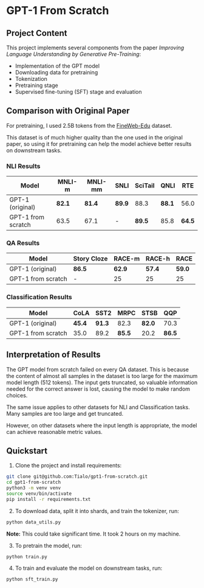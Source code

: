 # GPT-1 From Scratch

## Project Content

This project implements several components from the paper *Improving Language Understanding by Generative Pre-Training*:

* Implementation of the GPT model
* Downloading data for pretraining
* Tokenization
* Pretraining stage
* Supervised fine-tuning (SFT) stage and evaluation

## Comparison with Original Paper

For pretraining, I used 2.5B tokens from the [FineWeb-Edu](https://huggingface.co/datasets/HuggingFaceFW/fineweb-edu) dataset.

This dataset is of much higher quality than the one used in the original paper, so using it for pretraining can help the model achieve better results on downstream tasks.

### NLI Results

| Model | MNLI-m | MNLI-mm | SNLI | SciTail | QNLI | RTE |
|-------|--------|---------|------|---------|------|-----|
| GPT-1 (original) | **82.1** | **81.4** | **89.9** | 88.3 | **88.1** | 56.0 |
| GPT-1 from scratch | 63.5 | 67.1 | - | **89.5** | 85.8 | **64.5** |

### QA Results

| Model | Story Cloze | RACE-m | RACE-h | RACE |
|-------|-------------|--------|--------|------|
| GPT-1 (original) | **86.5** | **62.9** | **57.4** | **59.0** |
| GPT-1 from scratch | - | 25 | 25 | 25 |

### Classification Results

| Model | CoLA | SST2 | MRPC | STSB | QQP |
|-------|------|------|------|------|-----|
| GPT-1 (original) | **45.4** | **91.3** | 82.3 | **82.0** | 70.3 |
| GPT-1 from scratch | 35.0 | 89.2 | **85.5** | 20.2 | **86.5** |


## Interpretation of Results

The GPT model from scratch failed on every QA dataset. This is because the content of almost all samples in the dataset is too large for the maximum model length (512 tokens). The input gets truncated, so valuable information needed for the correct answer is lost, causing the model to make random choices.

The same issue applies to other datasets for NLI and Classification tasks. Many samples are too large and get truncated.

However, on other datasets where the input length is appropriate, the model can achieve reasonable metric values.

## Quickstart

1. Clone the project and install requirements:

```bash
git clone git@github.com:Tialo/gpt1-from-scratch.git
cd gpt1-from-scratch
python3 -m venv venv
source venv/bin/activate
pip install -r requirements.txt
```

2. To download data, split it into shards, and train the tokenizer, run:

```bash
python data_utils.py
```
**Note:** This could take significant time. It took 2 hours on my machine.

3. To pretrain the model, run:

```bash
python train.py
```

4. To train and evaluate the model on downstream tasks, run:

```bash
python sft_train.py
```